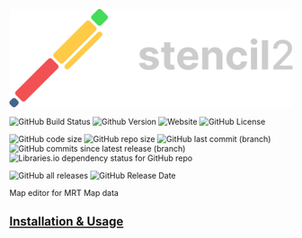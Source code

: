 ![](./assets/ste-light.png)

![GitHub Build Status](https://img.shields.io/github/actions/workflow/status/MRT-Map/stencil2/.github%2Fworkflows%2Fbuild.yml?label=build%20(pages))
![Github Version](https://img.shields.io/github/v/release/MRT-Map/stencil2)
![Website](https://img.shields.io/website?url=https%3A%2F%2Fgithub.com%2FMRT-Map%2Fmap%2Fwiki&label=wiki)
![GitHub License](https://img.shields.io/github/license/MRT-Map/stencil2)

![GitHub code size](https://img.shields.io/github/languages/code-size/MRT-Map/stencil2)
![GitHub repo size](https://img.shields.io/github/repo-size/MRT-Map/stencil2)
![GitHub last commit (branch)](https://img.shields.io/github/last-commit/mrt-map/stencil2/dev)
![GitHub commits since latest release (branch)](https://img.shields.io/github/commits-since/mrt-map/stencil2/latest/dev?include_prereleases)
![Libraries.io dependency status for GitHub repo](https://img.shields.io/librariesio/github/MRT-Map/stencil2)

![GitHub all releases](https://img.shields.io/github/downloads/MRT-Map/stencil2/total)
![GitHub Release Date](https://img.shields.io/github/release-date/MRT-Map/stencil2)

Map editor for MRT Map data

## [Installation & Usage](https://github.com/MRT-Map/stencil2/wiki)

